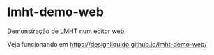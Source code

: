 # lmht-demo-web

Demonstração de LMHT num editor web.

Veja funcionando em https://designliquido.github.io/lmht-demo-web/